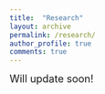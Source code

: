 ```yaml
---
title:  "Research"
layout: archive
permalink: /research/
author_profile: true
comments: true
---
```



<font size="4">
Will update soon!
</font>


<html>
<head>
<style>
p.medium {
    line-height: 1.2;
}

p.big {
    line-height: 1.8;
}

</style>
</head>
<body>




</body>
